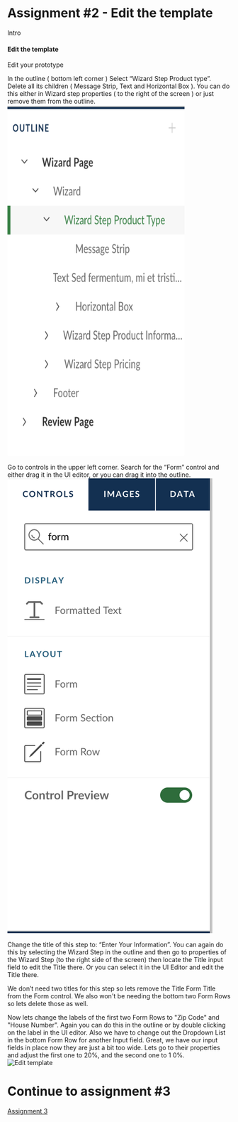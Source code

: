 # Assignment #2 - Edit the template
Intro
#### Edit the template
Edit your prototype

In the outline ( bottom left corner ) Select “Wizard Step Product type”. Delete all its children ( Message Strip, Text and Horizontal Box ). You can do this either in Wizard step properties ( to the right of the screen ) or just remove them from the outline.
<img src="https://github.com/Innov8ion-developer/SAP_Build_Assignments/blob/master/img/Screenshot%202020-03-20%20at%2012.17.41.png" width="400" height="790">

Go to controls in the upper left corner. Search for the “Form” control and either drag it in the UI editor, or you can drag it into the outline.
![Screen2](https://github.com/Innov8ion-developer/SAP_Build_Assignments/blob/master/img/Screenshot%202020-03-20%20at%2012.38.15.png)

Change the title of this step to: “Enter Your Information”. You can again do this by selecting the Wizard Step in the outline and then go to properties of the Wizard Step (to the right side of the screen) then locate the Title input field to edit the Title there. Or you can select it in the UI Editor and edit the Title there. 

We don’t need two titles for this step so lets remove the Title Form Title from the Form control. We also won't be needing the bottom two Form Rows so lets delete those as well.

Now lets change the labels of the first two Form Rows to "Zip Code" and "House Number". Again you can do this in the outline or by double clicking on the label in the UI editor. Also we have to change out the Dropdown List in the bottom Form Row for another Input field.
Great, we have our input fields in place now they are just a bit too wide. Lets go to their properties and adjust the first one to 20%, and the second one to 1
0%.
![Edit template](https://github.com/iemkek/SAP_Build_Assignments/blob/master/img/editTheTemplate1.png)

# Continue to assignment #3
[Assignment 3](https://github.com/Innov8ion-developer/SAP_Build_Assignmentss/tree/3_)

